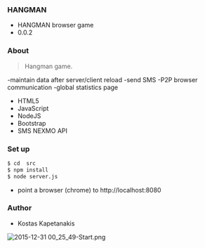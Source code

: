 ### HANGMAN ###

* HANGMAN browser game
* 0.0.2

### About ###

>Hangman game.

-maintain data after server/client reload
-send SMS
-P2P browser communication
-global statistics page

- HTML5
- JavaScript
- NodeJS
- Bootstrap
- SMS NEXMO API

### Set up ###
```sh
$ cd  src
$ npm install
$ node server.js
```
* point a browser (chrome) to http://localhost:8080

### Author ###

* Kostas Kapetanakis

![2015-12-31 00_25_49-Start.png](https://bitbucket.org/repo/y6Rzgo/images/3009464578-2015-12-31%2000_25_49-Start.png)